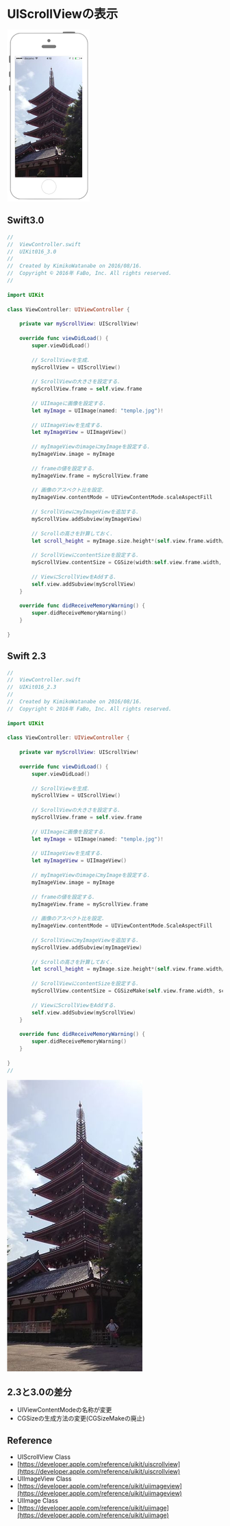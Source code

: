 # UIScrollViewの表示

![Preview uikit016](./img/uikit016.png)

## Swift3.0
```swift
//
//  ViewController.swift
//  UIKit016_3.0
//
//  Created by KimikoWatanabe on 2016/08/16.
//  Copyright © 2016年 FaBo, Inc. All rights reserved.
//

import UIKit

class ViewController: UIViewController {

    private var myScrollView: UIScrollView!

    override func viewDidLoad() {
        super.viewDidLoad()

        // ScrollViewを生成.
        myScrollView = UIScrollView()

        // ScrollViewの大きさを設定する.
        myScrollView.frame = self.view.frame

        // UIImageに画像を設定する.
        let myImage = UIImage(named: "temple.jpg")!

        // UIImageViewを生成する.
        let myImageView = UIImageView()

        // myImageViewのimageにmyImageを設定する.
        myImageView.image = myImage

        // frameの値を設定する.
        myImageView.frame = myScrollView.frame

        // 画像のアスペクト比を設定.
        myImageView.contentMode = UIViewContentMode.scaleAspectFill

        // ScrollViewにmyImageViewを追加する.
        myScrollView.addSubview(myImageView)

        // Scrollの高さを計算しておく.
        let scroll_height = myImage.size.height*(self.view.frame.width/myImage.size.width)

        // ScrollViewにcontentSizeを設定する.
        myScrollView.contentSize = CGSize(width:self.view.frame.width, height:scroll_height)

        // ViewにScrollViewをAddする.
        self.view.addSubview(myScrollView)
    }

    override func didReceiveMemoryWarning() {
        super.didReceiveMemoryWarning()
    }

}

```


## Swift 2.3
```swift
//
//  ViewController.swift
//  UIKit016_2.3
//
//  Created by KimikoWatanabe on 2016/08/16.
//  Copyright © 2016年 FaBo, Inc. All rights reserved.

import UIKit

class ViewController: UIViewController {

    private var myScrollView: UIScrollView!

    override func viewDidLoad() {
        super.viewDidLoad()

        // ScrollViewを生成.
        myScrollView = UIScrollView()

        // ScrollViewの大きさを設定する.
        myScrollView.frame = self.view.frame

        // UIImageに画像を設定する.
        let myImage = UIImage(named: "temple.jpg")!

        // UIImageViewを生成する.
        let myImageView = UIImageView()

        // myImageViewのimageにmyImageを設定する.
        myImageView.image = myImage

        // frameの値を設定する.
        myImageView.frame = myScrollView.frame

        // 画像のアスペクト比を設定.
        myImageView.contentMode = UIViewContentMode.ScaleAspectFill

        // ScrollViewにmyImageViewを追加する.
        myScrollView.addSubview(myImageView)

        // Scrollの高さを計算しておく.
        let scroll_height = myImage.size.height*(self.view.frame.width/myImage.size.width)

        // ScrollViewにcontentSizeを設定する.
        myScrollView.contentSize = CGSizeMake(self.view.frame.width, scroll_height)

        // ViewにScrollViewをAddする.
        self.view.addSubview(myScrollView)
    }

    override func didReceiveMemoryWarning() {
        super.didReceiveMemoryWarning()
    }

}
//
```
![Preview temple.jpg](./img/temple.jpg)


## 2.3と3.0の差分
* UIViewContentModeの名称が変更
* CGSizeの生成方法の変更(CGSizeMakeの廃止)

## Reference
* UIScrollView Class
 * [https://developer.apple.com/reference/uikit/uiscrollview](https://developer.apple.com/reference/uikit/uiscrollview)
* UIImageView Class
 * [https://developer.apple.com/reference/uikit/uiimageview](https://developer.apple.com/reference/uikit/uiimageview)
* UIImage Class
 * [https://developer.apple.com/reference/uikit/uiimage](https://developer.apple.com/reference/uikit/uiimage)
